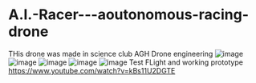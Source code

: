 # A.I.-Racer---aoutonomous-racing-drone
THis drone was made in science club AGH Drone engineering
![image](https://user-images.githubusercontent.com/53048230/134536327-ee0fe3f7-e8f4-43df-bca4-1517253eb824.png)
![image](https://user-images.githubusercontent.com/53048230/134537077-43234ad1-adfc-450b-ba5c-085216529109.png)
![image](https://user-images.githubusercontent.com/53048230/134537106-9849de0d-d753-48d5-b753-eea07d768dde.png)
![image](https://user-images.githubusercontent.com/53048230/134537137-47a28126-3c93-4ed4-b3d8-6ef9e9d42e99.png)
![image](https://user-images.githubusercontent.com/53048230/134537176-fbfba671-c163-4274-ae9a-a61acaed13ff.png)
Test FLight and working prototype
https://www.youtube.com/watch?v=kBs11U2DGTE
